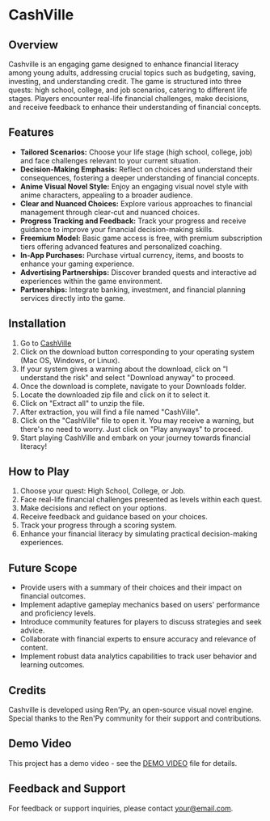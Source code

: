 #   CashVille
## Overview

Cashville is an engaging game designed to enhance financial literacy among young adults, addressing crucial topics such as budgeting, saving, investing, and understanding credit. The game is structured into three quests: high school, college, and job scenarios, catering to different life stages. Players encounter real-life financial challenges, make decisions, and receive feedback to enhance their understanding of financial concepts.

## Features

- **Tailored Scenarios:** Choose your life stage (high school, college, job) and face challenges relevant to your current situation.
- **Decision-Making Emphasis:** Reflect on choices and understand their consequences, fostering a deeper understanding of financial concepts.
- **Anime Visual Novel Style:** Enjoy an engaging visual novel style with anime characters, appealing to a broader audience.
- **Clear and Nuanced Choices:** Explore various approaches to financial management through clear-cut and nuanced choices.
- **Progress Tracking and Feedback:** Track your progress and receive guidance to improve your financial decision-making skills.
- **Freemium Model:** Basic game access is free, with premium subscription tiers offering advanced features and personalized coaching.
- **In-App Purchases:** Purchase virtual currency, items, and boosts to enhance your gaming experience.
- **Advertising Partnerships:** Discover branded quests and interactive ad experiences within the game environment.
- **Partnerships:** Integrate banking, investment, and financial planning services directly into the game.

## Installation
1. Go to [CashVille](https://profannyti.itch.io/cashville) 
2. Click on the download button corresponding to your operating system (Mac OS, Windows, or Linux).
3. If your system gives a warning about the download, click on "I understand the risk" and select "Download anyway" to proceed.
4. Once the download is complete, navigate to your Downloads folder.
5. Locate the downloaded zip file and click on it to select it.
6. Click on "Extract all" to unzip the file.
7. After extraction, you will find a file named "CashVille".
8. Click on the "CashVille" file to open it. You may receive a warning, but there's no need to worry. Just click on "Play anyways" to proceed.
9. Start playing CashVille and embark on your journey towards financial literacy!

## How to Play

1. Choose your quest: High School, College, or Job.
2. Face real-life financial challenges presented as levels within each quest.
3. Make decisions and reflect on your options.
4. Receive feedback and guidance based on your choices.
5. Track your progress through a scoring system.
6. Enhance your financial literacy by simulating practical decision-making experiences.

## Future Scope

- Provide users with a summary of their choices and their impact on financial outcomes.
- Implement adaptive gameplay mechanics based on users' performance and proficiency levels.
- Introduce community features for players to discuss strategies and seek advice.
- Collaborate with financial experts to ensure accuracy and relevance of content.
- Implement robust data analytics capabilities to track user behavior and learning outcomes.

## Credits

Cashville is developed using Ren'Py, an open-source visual novel engine. Special thanks to the Ren'Py community for their support and contributions.

## Demo Video

This project has a demo video - see the [DEMO VIDEO](https://youtu.be/rZh8gNa6FMQ) file for details.

## Feedback and Support

For feedback or support inquiries, please contact [your@email.com](abittotheright.com).

